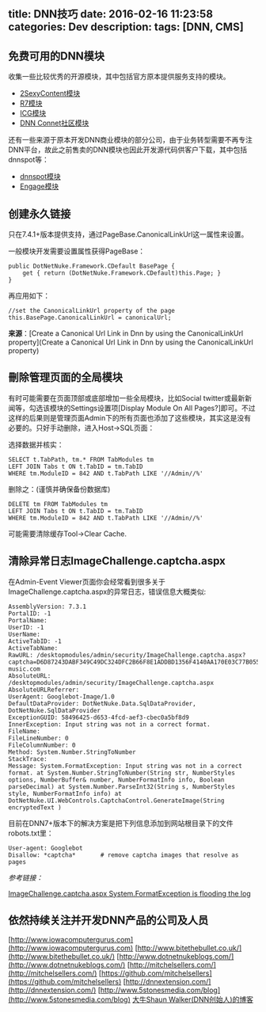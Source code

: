 title: DNN技巧
date: 2016-02-16 11:23:58
categories: Dev
description:
tags: [DNN, CMS]
---

## 免费可用的DNN模块

收集一些比较优秀的开源模块，其中包括官方原本提供服务支持的模块。

+ [2SexyContent模块](https://github.com/2sic/2sxc)
+ [R7模块](https://github.com/roman-yagodin?tab=repositories)
+ [ICG模块](http://www.iowacomputergurus.com/Products/Open-Source)
+ [DNN Connet社区模块](https://github.com/DNN-Connect)

还有一些来源于原本开发DNN商业模块的部分公司，由于业务转型需要不再专注DNN平台，故此之前售卖的DNN模块也因此开发源代码供客户下载，其中包括dnnspot等：

+ [dnnspot模块](http://www.dnnspot.com/Downloads)
+ [Engage模块](https://github.com/EngageSoftware)

## 创建永久链接

只在7.4.1+版本提供支持，通过PageBase.CanonicalLinkUrl这一属性来设置。

一般模块开发需要设置属性获得PageBase：

    public DotNetNuke.Framework.CDefault BasePage {
        get { return (DotNetNuke.Framework.CDefault)this.Page; }
    }

再应用如下：

    //set the CanonicalLinkUrl property of the page 
    this.BasePage.CanonicalLinkUrl = canonicalUrl;

__来源__：[Create a Canonical Url Link in Dnn by using the CanonicalLinkUrl property](Create a Canonical Url Link in Dnn by using the CanonicalLinkUrl property)

## 刪除管理页面的全局模块

有时可能需要在页面顶部或底部增加一些全局模块，比如Social twitter或最新新闻等，勾选该模块的Settings设置项[Display Module On All Pages?]即可。不过这样的后果则是管理页面Admin下的所有页面也添加了这些模块，其实这是没有必要的。只好手动删除，进入Host->SQL页面：

选择数据并核实：

    SELECT t.TabPath, tm.* FROM TabModules tm
    LEFT JOIN Tabs t ON t.TabID = tm.TabID
    WHERE tm.ModuleID = 842 AND t.TabPath LIKE '//Admin//%'

删除之：(谨慎并确保备份数据库)

    DELETE tm FROM TabModules tm
    LEFT JOIN Tabs t ON t.TabID = tm.TabID
    WHERE tm.ModuleID = 842 AND t.TabPath LIKE '//Admin//%'

可能需要清除缓存Tool->Clear Cache.

## 清除异常日志ImageChallenge.captcha.aspx 

在Admin-Event Viewer页面你会经常看到很多关于ImageChallenge.captcha.aspx的异常日志，错误信息大概类似:

    AssemblyVersion: 7.3.1
    PortalID: -1
    PortalName:
    UserID: -1
    UserName:
    ActiveTabID: -1
    ActiveTabName:
    RawURL: /desktopmodules/admin/security/ImageChallenge.captcha.aspx?captcha=D6D87243DABF349C49DC324DFC2B66F8E1ADDBD1356F4140AA170E03C77B055A91DFA47C90A054E011E6FE732E95BB7767BC671D2428C808FC5C27E736428EBDEB2CFCBDF70FBFBBCD8C8B28DFDF8436FFACF3F9997CF30A9E04753C212D362C64EFCF66662B11FC17D014B5028FAF02895DB78AE8C6F4CDF84EE10D249D29B5F46D96EA7E4109A5F03DFFDC0BFD2A2C94CBFE8D0B3A98F892585E18EFBDEBB9AF3BF3C6&alias=www.tarighat-music.com
    AbsoluteURL: /desktopmodules/admin/security/ImageChallenge.captcha.aspx
    AbsoluteURLReferrer:
    UserAgent: Googlebot-Image/1.0
    DefaultDataProvider: DotNetNuke.Data.SqlDataProvider, DotNetNuke.SqlDataProvider
    ExceptionGUID: 58496425-d653-4fcd-aef3-cbec0a5bf8d9
    InnerException: Input string was not in a correct format.
    FileName:
    FileLineNumber: 0
    FileColumnNumber: 0
    Method: System.Number.StringToNumber
    StackTrace:
    Message: System.FormatException: Input string was not in a correct format. at System.Number.StringToNumber(String str, NumberStyles options, NumberBuffer& number, NumberFormatInfo info, Boolean parseDecimal) at System.Number.ParseInt32(String s, NumberStyles style, NumberFormatInfo info) at DotNetNuke.UI.WebControls.CaptchaControl.GenerateImage(String encryptedText )

目前在DNN7+版本下的解决方案是把下列信息添加到网站根目录下的文件robots.txt里：

    User-agent: Googlebot
    Disallow: *captcha*       # remove captcha images that resolve as pages

_参考链接：_

[ImageChallenge.captcha.aspx System.FormatException is flooding the log](http://www.zldnn.com/Products/Module-View/ArticleId/2914/ImageChallenge-captcha-aspx-System-FormatException-is-flooding-the-log)

## 依然持续关注并开发DNN产品的公司及人员

[http://www.iowacomputergurus.com](http://www.iowacomputergurus.com)
[http://www.bitethebullet.co.uk/](http://www.bitethebullet.co.uk/)
[http://www.dotnetnukeblogs.com/](http://www.dotnetnukeblogs.com/)
[http://mitchelsellers.com/](http://mitchelsellers.com/)
[https://github.com/mitchelsellers](https://github.com/mitchelsellers)
[http://dnnextension.com/](http://dnnextension.com/)
[http://www.5stonesmedia.com/blog](http://www.5stonesmedia.com/blog)
[大牛Shaun Walker(DNN创始人)的博客](http://www.siliqon.com/)
